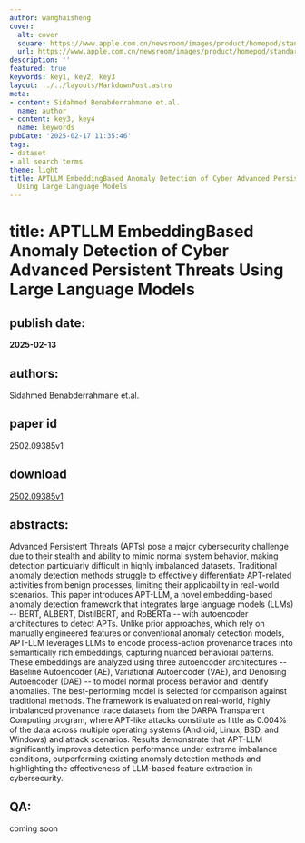 ```yaml
---
author: wanghaisheng
cover:
  alt: cover
  square: https://www.apple.com.cn/newsroom/images/product/homepod/standard/Apple-HomePod-hero-230118_big.jpg.large_2x.jpg
  url: https://www.apple.com.cn/newsroom/images/product/homepod/standard/Apple-HomePod-hero-230118_big.jpg.large_2x.jpg
description: ''
featured: true
keywords: key1, key2, key3
layout: ../../layouts/MarkdownPost.astro
meta:
- content: Sidahmed Benabderrahmane et.al.
  name: author
- content: key3, key4
  name: keywords
pubDate: '2025-02-17 11:35:46'
tags:
- dataset
- all search terms
theme: light
title: APTLLM EmbeddingBased Anomaly Detection of Cyber Advanced Persistent Threats
  Using Large Language Models
---
```


# title: APTLLM EmbeddingBased Anomaly Detection of Cyber Advanced Persistent Threats Using Large Language Models 
## publish date: 
**2025-02-13** 
## authors: 
  Sidahmed Benabderrahmane et.al. 
## paper id
2502.09385v1
## download
[2502.09385v1](http://arxiv.org/abs/2502.09385v1)
## abstracts:
Advanced Persistent Threats (APTs) pose a major cybersecurity challenge due to their stealth and ability to mimic normal system behavior, making detection particularly difficult in highly imbalanced datasets. Traditional anomaly detection methods struggle to effectively differentiate APT-related activities from benign processes, limiting their applicability in real-world scenarios. This paper introduces APT-LLM, a novel embedding-based anomaly detection framework that integrates large language models (LLMs) -- BERT, ALBERT, DistilBERT, and RoBERTa -- with autoencoder architectures to detect APTs. Unlike prior approaches, which rely on manually engineered features or conventional anomaly detection models, APT-LLM leverages LLMs to encode process-action provenance traces into semantically rich embeddings, capturing nuanced behavioral patterns. These embeddings are analyzed using three autoencoder architectures -- Baseline Autoencoder (AE), Variational Autoencoder (VAE), and Denoising Autoencoder (DAE) -- to model normal process behavior and identify anomalies. The best-performing model is selected for comparison against traditional methods. The framework is evaluated on real-world, highly imbalanced provenance trace datasets from the DARPA Transparent Computing program, where APT-like attacks constitute as little as 0.004\% of the data across multiple operating systems (Android, Linux, BSD, and Windows) and attack scenarios. Results demonstrate that APT-LLM significantly improves detection performance under extreme imbalance conditions, outperforming existing anomaly detection methods and highlighting the effectiveness of LLM-based feature extraction in cybersecurity.
## QA:
coming soon
